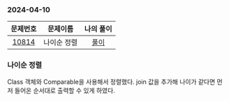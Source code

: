 ### 2024-04-10
|                     문제번호                     |  문제이름  | 나의 풀이  |
|:--------------------------------------------:|:------:|:------:|
| [10814](https://www.acmicpc.net/problem/10814) | 나이순 정렬 | [풀이](https://github.com/Kminwo-o/BaekJoon-Algorithm/blob/main/%EB%B0%B1%EC%A4%80/Silver/10814.%E2%80%85%EB%82%98%EC%9D%B4%EC%88%9C%E2%80%85%EC%A0%95%EB%A0%AC/%EB%82%98%EC%9D%B4%EC%88%9C%E2%80%85%EC%A0%95%EB%A0%AC.java) |

### 나이순 정렬

Class 객체와 Comparable을 사용해서 정렬했다. join 값을 추가해 나이가 같다면 먼저 들어온 순서대로 출력할 수 있게 하였다.